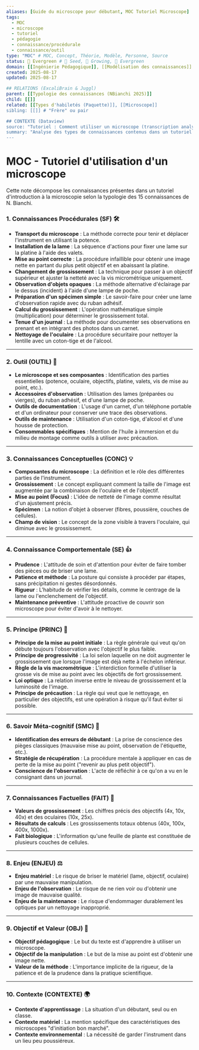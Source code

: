 ```yaml
---
aliases: [Guide du microscope pour débutant, MOC Tutoriel Microscope]
tags:
  - MOC
  - microscope
  - tutoriel
  - pédagogie
  - connaissance/procédurale
  - connaissance/outil
type: "MOC" # MOC, Concept, Théorie, Modèle, Personne, Source
status: 🌳 Evergreen # 🌱 Seed, 🌿 Growing, 🌳 Evergreen
domain: [[Ingénierie Pédagogique]], [[Modélisation des connaissances]] # Lien vers le/les domaine(s) parent(s) -> [[Ingénierie Pédagogique]]
created: 2025-08-17
updated: 2025-08-17

## RELATIONS (ExcaliBrain & Juggl)
parent: [[Typologie des connaissances (NBianchi 2025)]]
child: [[]]
related: [[Types d'habiletés (Paquette)]], [[Microscope]]
sibling: [[]] # "Frère" ou pair

## CONTEXTE (Dataview)
source: "Tutoriel : Comment utiliser un microscope (transcription analysée)"
summary: "Analyse des types de connaissances contenus dans un tutoriel d'introduction à la microscopie, en utilisant la typologie de N. Bianchi (2025)."
---
```


# MOC - Tutoriel d'utilisation d'un microscope

Cette note décompose les connaissances présentes dans un tutoriel d'introduction à la microscopie selon la typologie des 15 connaissances de N. Bianchi.

### **1. Connaissances Procédurales (SF) 🛠️**
* **Transport du microscope** : La méthode correcte pour tenir et déplacer l'instrument en utilisant la potence.
* **Installation de la lame** : La séquence d'actions pour fixer une lame sur la platine à l'aide des valets.
* **Mise au point correcte** : La procédure infaillible pour obtenir une image nette en partant du plus petit objectif et en abaissant la platine.
* **Changement de grossissement** : La technique pour passer à un objectif supérieur et ajuster la netteté avec la vis micrométrique uniquement.
* **Observation d'objets opaques** : La méthode alternative d'éclairage par le dessus (incident) à l'aide d'une lampe de poche.
* **Préparation d'un spécimen simple** : Le savoir-faire pour créer une lame d'observation rapide avec du ruban adhésif.
* **Calcul du grossissement** : L'opération mathématique simple (multiplication) pour déterminer le grossissement total.
* **Tenue d'un journal** : La méthode pour documenter ses observations en prenant et en intégrant des photos dans un carnet.
* **Nettoyage de l'oculaire** : La procédure sécuritaire pour nettoyer la lentille avec un coton-tige et de l'alcool.

***

### **2. Outil (OUTIL) 🔬**
* **Le microscope et ses composantes** : Identification des parties essentielles (potence, oculaire, objectifs, platine, valets, vis de mise au point, etc.).
* **Accessoires d'observation** : Utilisation des lames (préparées ou vierges), du ruban adhésif, et d'une lampe de poche.
* **Outils de documentation** : L'usage d'un carnet, d'un téléphone portable et d'un ordinateur pour conserver une trace des observations.
* **Outils de maintenance** : Utilisation d'un coton-tige, d'alcool et d'une housse de protection.
* **Consommables spécifiques** : Mention de l'huile à immersion et du milieu de montage comme outils à utiliser avec précaution.

***

### **3. Connaissances Conceptuelles (CONC) 💡**
* **Composantes du microscope** : La définition et le rôle des différentes parties de l'instrument.
* **Grossissement** : Le concept expliquant comment la taille de l'image est augmentée par la combinaison de l'oculaire et de l'objectif.
* **Mise au point (Focus)** : L'idée de netteté de l'image comme résultat d'un ajustement précis.
* **Spécimen** : La notion d'objet à observer (fibres, poussière, couches de cellules).
* **Champ de vision** : Le concept de la zone visible à travers l'oculaire, qui diminue avec le grossissement.

***

### **4. Connaissance Comportementale (SE) 👍**
* **Prudence** : L'attitude de soin et d'attention pour éviter de faire tomber des pièces ou de briser une lame.
* **Patience et méthode** : La posture qui consiste à procéder par étapes, sans précipitation ni gestes désordonnés.
* **Rigueur** : L'habitude de vérifier les détails, comme le centrage de la lame ou l'enclenchement de l'objectif.
* **Maintenance préventive** : L'attitude proactive de couvrir son microscope pour éviter d'avoir à le nettoyer.

***

### **5. Principe (PRINC) 📜**
* **Principe de la mise au point initiale** : La règle générale qui veut qu'on débute toujours l'observation avec l'objectif le plus faible.
* **Principe de progressivité** : La loi selon laquelle on ne doit augmenter le grossissement que lorsque l'image est déjà nette à l'échelon inférieur.
* **Règle de la vis macrométrique** : L'interdiction formelle d'utiliser la grosse vis de mise au point avec les objectifs de fort grossissement.
* **Loi optique** : La relation inverse entre le niveau de grossissement et la luminosité de l'image.
* **Principe de précaution** : La règle qui veut que le nettoyage, en particulier des objectifs, est une opération à risque qu'il faut éviter si possible.

***

### **6. Savoir Méta-cognitif (SMC) 🧠**
* **Identification des erreurs de débutant** : La prise de conscience des pièges classiques (mauvaise mise au point, observation de l'étiquette, etc.).
* **Stratégie de récupération** : La procédure mentale à appliquer en cas de perte de la mise au point ("revenir au plus petit objectif").
* **Conscience de l'observation** : L'acte de réfléchir à ce qu'on a vu en le consignant dans un journal.

***

### **7. Connaissances Factuelles (FAIT) 🔢**
* **Valeurs de grossissement** : Les chiffres précis des objectifs (4x, 10x, 40x) et des oculaires (10x, 25x).
* **Résultats de calculs** : Les grossissements totaux obtenus (40x, 100x, 400x, 1000x).
* **Fait biologique** : L'information qu'une feuille de plante est constituée de plusieurs couches de cellules.

***

### **8. Enjeu (ENJEU) ⚖️**
* **Enjeu matériel** : Le risque de briser le matériel (lame, objectif, oculaire) par une mauvaise manipulation.
* **Enjeu de l'observation** : Le risque de ne rien voir ou d'obtenir une image de mauvaise qualité.
* **Enjeu de la maintenance** : Le risque d'endommager durablement les optiques par un nettoyage inapproprié.

***

### **9. Objectif et Valeur (OBJ) 🎯**
* **Objectif pédagogique** : Le but du texte est d'apprendre à utiliser un microscope.
* **Objectif de la manipulation** : Le but de la mise au point est d'obtenir une image nette.
* **Valeur de la méthode** : L'importance implicite de la rigueur, de la patience et de la prudence dans la pratique scientifique.

***

### **10. Contexte (CONTEXTE) 🌍**
* **Contexte d'apprentissage** : La situation d'un débutant, seul ou en classe.
* **Contexte matériel** : La mention spécifique des caractéristiques des microscopes "d'initiation bon marché".
* **Contexte environnemental** : La nécessité de garder l'instrument dans un lieu peu poussiéreux.